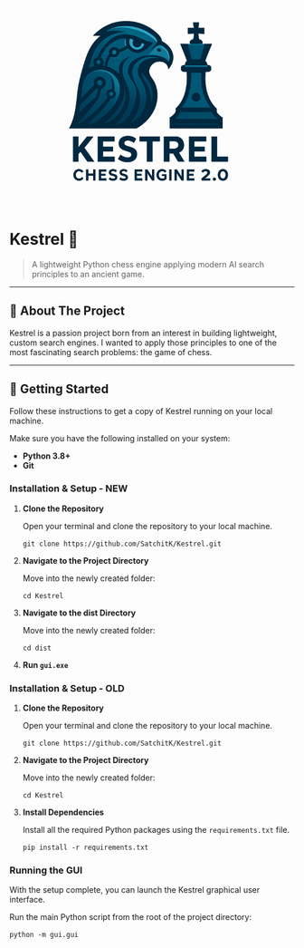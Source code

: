 <div align="center">
  <img src="assets/kestrel_logo_v2.png" alt="Kestrel Engine Logo" width="350"/>  
</div>

# Kestrel 🦅

> A lightweight Python chess engine applying modern AI search principles to an ancient game.

---

## 📖 About The Project

Kestrel is a passion project born from an interest in building lightweight, custom search engines. I wanted to apply those principles to one of the most fascinating search problems: the game of chess.

---

## 🚀 Getting Started

Follow these instructions to get a copy of Kestrel running on your local machine.

Make sure you have the following installed on your system:
*   **Python 3.8+**
*   **Git**


### Installation & Setup - NEW

1.  **Clone the Repository**

    Open your terminal and clone the repository to your local machine.

    ```
    git clone https://github.com/SatchitK/Kestrel.git
    ```

2.  **Navigate to the Project Directory**

    Move into the newly created folder:
    ```
    cd Kestrel
    ```

3.  **Navigate to the dist Directory**

    Move into the newly created folder:
    ```
    cd dist
    ```
    
4.  **Run ```gui.exe```**

    
### Installation & Setup - OLD

1.  **Clone the Repository**

    Open your terminal and clone the repository to your local machine.

    ```
    git clone https://github.com/SatchitK/Kestrel.git
    ```

2.  **Navigate to the Project Directory**

    Move into the newly created folder:
    ```
    cd Kestrel
    ```

3.  **Install Dependencies**

    Install all the required Python packages using the `requirements.txt` file.
    ```
    pip install -r requirements.txt
    ```

### Running the GUI

With the setup complete, you can launch the Kestrel graphical user interface.

Run the main Python script from the root of the project directory:
```
python -m gui.gui
```
